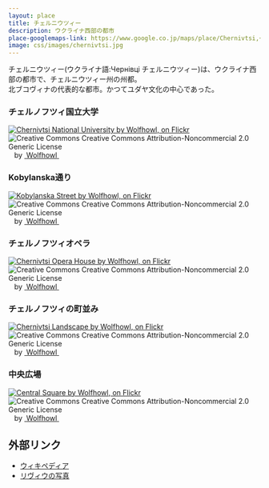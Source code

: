 ```yaml
---
layout: place
title: チェルニウツィー
description: ウクライナ西部の都市
place-googlemaps-link: https://www.google.co.jp/maps/place/Chernivtsi,+Chernivets'ka+oblast,+Ukraine/
image: css/images/chernivtsi.jpg
---
```

チェルニウツィー(ウクライナ語:Чернівці チェルニウツィー)は、ウクライナ西部の都市で、チェルニウツィー州の州都。<br/>北ブコヴィナの代表的な都市。かつてユダヤ文化の中心であった。

### チェルノフツィ国立大学
<div about='https://farm3.static.flickr.com/2809/9922285654_60abf139be_b.jpg'><a href='https://www.flickr.com/photos/ashenwolf/9922285654/' target='_blank'><img xmlns:dct='http://purl.org/dc/terms/' href='http://purl.org/dc/dcmitype/StillImage' rel='dct:type' src='https://farm3.static.flickr.com/2809/9922285654_60abf139be_b.jpg' alt='Chernivtsi National University by Wolfhowl, on Flickr' title='Chernivtsi National University by Wolfhowl, on Flickr' border='0'/></a><br/><a rel='license' href='http://creativecommons.org/licenses/by-nc/2.0/' target='_blank'><img src='http://i.creativecommons.org/l/by-nc/2.0/80x15.png' alt='Creative Commons Creative Commons Attribution-Noncommercial 2.0 Generic License' title='Creative Commons Creative Commons Attribution-Noncommercial 2.0 Generic License' border='0' align='left'></a>&nbsp; &nbsp;by&nbsp;<a href='https://www.flickr.com/people/ashenwolf/' target='_blank'>&nbsp;</a><a xmlns:cc='http://creativecommons.org/ns#' rel='cc:attributionURL' property='cc:attributionName' href='https://www.flickr.com/people/ashenwolf/' target='_blank'>Wolfhowl</a><a href='http://www.imagecodr.org/' target='_blank'>&nbsp;</a></div>

### Kobylanska通り
<div about='https://farm4.static.flickr.com/3754/9922302275_d7aaa889c6_b.jpg'><a href='https://www.flickr.com/photos/ashenwolf/9922302275/' target='_blank'><img xmlns:dct='http://purl.org/dc/terms/' href='http://purl.org/dc/dcmitype/StillImage' rel='dct:type' src='https://farm4.static.flickr.com/3754/9922302275_d7aaa889c6_b.jpg' alt='Kobylanska Street by Wolfhowl, on Flickr' title='Kobylanska Street by Wolfhowl, on Flickr' border='0'/></a><br/><a rel='license' href='http://creativecommons.org/licenses/by-nc/2.0/' target='_blank'><img src='http://i.creativecommons.org/l/by-nc/2.0/80x15.png' alt='Creative Commons Creative Commons Attribution-Noncommercial 2.0 Generic License' title='Creative Commons Creative Commons Attribution-Noncommercial 2.0 Generic License' border='0' align='left'></a>&nbsp; &nbsp;by&nbsp;<a href='https://www.flickr.com/people/ashenwolf/' target='_blank'>&nbsp;</a><a xmlns:cc='http://creativecommons.org/ns#' rel='cc:attributionURL' property='cc:attributionName' href='https://www.flickr.com/people/ashenwolf/' target='_blank'>Wolfhowl</a><a href='http://www.imagecodr.org/' target='_blank'>&nbsp;</a></div>

### チェルノフツィオペラ
<div about='https://farm8.static.flickr.com/7400/9922430893_f5d787d57a_b.jpg'><a href='https://www.flickr.com/photos/ashenwolf/9922430893/' target='_blank'><img xmlns:dct='http://purl.org/dc/terms/' href='http://purl.org/dc/dcmitype/StillImage' rel='dct:type' src='https://farm8.static.flickr.com/7400/9922430893_f5d787d57a_b.jpg' alt='Chernivtsi Opera House by Wolfhowl, on Flickr' title='Chernivtsi Opera House by Wolfhowl, on Flickr' border='0'/></a><br/><a rel='license' href='http://creativecommons.org/licenses/by-nc/2.0/' target='_blank'><img src='http://i.creativecommons.org/l/by-nc/2.0/80x15.png' alt='Creative Commons Creative Commons Attribution-Noncommercial 2.0 Generic License' title='Creative Commons Creative Commons Attribution-Noncommercial 2.0 Generic License' border='0' align='left'></a>&nbsp; &nbsp;by&nbsp;<a href='https://www.flickr.com/people/ashenwolf/' target='_blank'>&nbsp;</a><a xmlns:cc='http://creativecommons.org/ns#' rel='cc:attributionURL' property='cc:attributionName' href='https://www.flickr.com/people/ashenwolf/' target='_blank'>Wolfhowl</a><a href='http://www.imagecodr.org/' target='_blank'>&nbsp;</a></div>

### チェルノフツィの町並み
<div about='https://farm3.static.flickr.com/2820/9922423394_d4c990a380_b.jpg'><a href='https://www.flickr.com/photos/ashenwolf/9922423394/' target='_blank'><img xmlns:dct='http://purl.org/dc/terms/' href='http://purl.org/dc/dcmitype/StillImage' rel='dct:type' src='https://farm3.static.flickr.com/2820/9922423394_d4c990a380_b.jpg' alt='Chernivtsi Landscape by Wolfhowl, on Flickr' title='Chernivtsi Landscape by Wolfhowl, on Flickr' border='0'/></a><br/><a rel='license' href='http://creativecommons.org/licenses/by-nc/2.0/' target='_blank'><img src='http://i.creativecommons.org/l/by-nc/2.0/80x15.png' alt='Creative Commons Creative Commons Attribution-Noncommercial 2.0 Generic License' title='Creative Commons Creative Commons Attribution-Noncommercial 2.0 Generic License' border='0' align='left'></a>&nbsp; &nbsp;by&nbsp;<a href='https://www.flickr.com/people/ashenwolf/' target='_blank'>&nbsp;</a><a xmlns:cc='http://creativecommons.org/ns#' rel='cc:attributionURL' property='cc:attributionName' href='https://www.flickr.com/people/ashenwolf/' target='_blank'>Wolfhowl</a><a href='http://www.imagecodr.org/' target='_blank'>&nbsp;</a></div>

### 中央広場
<div about='https://farm4.static.flickr.com/3748/9922539203_96b1ab7c29_b.jpg'><a href='https://www.flickr.com/photos/ashenwolf/9922539203/' target='_blank'><img xmlns:dct='http://purl.org/dc/terms/' href='http://purl.org/dc/dcmitype/StillImage' rel='dct:type' src='https://farm4.static.flickr.com/3748/9922539203_96b1ab7c29_b.jpg' alt='Central Square by Wolfhowl, on Flickr' title='Central Square by Wolfhowl, on Flickr' border='0'/></a><br/><a rel='license' href='http://creativecommons.org/licenses/by-nc/2.0/' target='_blank'><img src='http://i.creativecommons.org/l/by-nc/2.0/80x15.png' alt='Creative Commons Creative Commons Attribution-Noncommercial 2.0 Generic License' title='Creative Commons Creative Commons Attribution-Noncommercial 2.0 Generic License' border='0' align='left'></a>&nbsp; &nbsp;by&nbsp;<a href='https://www.flickr.com/people/ashenwolf/' target='_blank'>&nbsp;</a><a xmlns:cc='http://creativecommons.org/ns#' rel='cc:attributionURL' property='cc:attributionName' href='https://www.flickr.com/people/ashenwolf/' target='_blank'>Wolfhowl</a><a href='http://www.imagecodr.org/' target='_blank'>&nbsp;</a></div>

## 外部リンク
* <a href="http://ja.wikipedia.org/wiki/%E3%83%81%E3%82%A7%E3%83%AB%E3%83%8B%E3%82%A6%E3%83%84%E3%82%A3%E3%83%BC">ウィキペディア</a>
* <a href="https://www.flickr.com/photos/ashenwolf/sets/72157635856023324/">リヴィウの写真</a>
